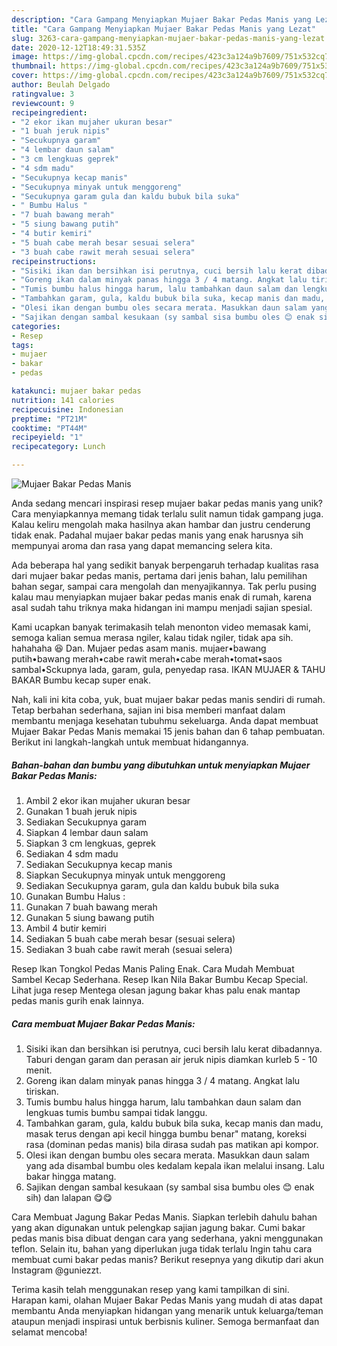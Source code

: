 ```yaml
---
description: "Cara Gampang Menyiapkan Mujaer Bakar Pedas Manis yang Lezat"
title: "Cara Gampang Menyiapkan Mujaer Bakar Pedas Manis yang Lezat"
slug: 3263-cara-gampang-menyiapkan-mujaer-bakar-pedas-manis-yang-lezat
date: 2020-12-12T18:49:31.535Z
image: https://img-global.cpcdn.com/recipes/423c3a124a9b7609/751x532cq70/mujaer-bakar-pedas-manis-foto-resep-utama.jpg
thumbnail: https://img-global.cpcdn.com/recipes/423c3a124a9b7609/751x532cq70/mujaer-bakar-pedas-manis-foto-resep-utama.jpg
cover: https://img-global.cpcdn.com/recipes/423c3a124a9b7609/751x532cq70/mujaer-bakar-pedas-manis-foto-resep-utama.jpg
author: Beulah Delgado
ratingvalue: 3
reviewcount: 9
recipeingredient:
- "2 ekor ikan mujaher ukuran besar"
- "1 buah jeruk nipis"
- "Secukupnya garam"
- "4 lembar daun salam"
- "3 cm lengkuas geprek"
- "4 sdm madu"
- "Secukupnya kecap manis"
- "Secukupnya minyak untuk menggoreng"
- "Secukupnya garam gula dan kaldu bubuk bila suka"
- " Bumbu Halus "
- "7 buah bawang merah"
- "5 siung bawang putih"
- "4 butir kemiri"
- "5 buah cabe merah besar sesuai selera"
- "3 buah cabe rawit merah sesuai selera"
recipeinstructions:
- "Sisiki ikan dan bersihkan isi perutnya, cuci bersih lalu kerat dibadannya. Taburi dengan garam dan perasan air jeruk nipis diamkan kurleb 5 - 10 menit."
- "Goreng ikan dalam minyak panas hingga 3 / 4 matang. Angkat lalu tiriskan."
- "Tumis bumbu halus hingga harum, lalu tambahkan daun salam dan lengkuas tumis bumbu sampai tidak langgu."
- "Tambahkan garam, gula, kaldu bubuk bila suka, kecap manis dan madu, masak terus dengan api kecil hingga bumbu benar&#34; matang, koreksi rasa (dominan pedas manis) bila dirasa sudah pas matikan api kompor."
- "Olesi ikan dengan bumbu oles secara merata. Masukkan daun salam yang ada disambal bumbu oles kedalam kepala ikan melalui insang. Lalu bakar hingga matang."
- "Sajikan dengan sambal kesukaan (sy sambal sisa bumbu oles 😊 enak sih) dan lalapan 😋😋"
categories:
- Resep
tags:
- mujaer
- bakar
- pedas

katakunci: mujaer bakar pedas 
nutrition: 141 calories
recipecuisine: Indonesian
preptime: "PT21M"
cooktime: "PT44M"
recipeyield: "1"
recipecategory: Lunch

---
```



![Mujaer Bakar Pedas Manis](https://img-global.cpcdn.com/recipes/423c3a124a9b7609/751x532cq70/mujaer-bakar-pedas-manis-foto-resep-utama.jpg)

Anda sedang mencari inspirasi resep mujaer bakar pedas manis yang unik? Cara menyiapkannya memang tidak terlalu sulit namun tidak gampang juga. Kalau keliru mengolah maka hasilnya akan hambar dan justru cenderung tidak enak. Padahal mujaer bakar pedas manis yang enak harusnya sih mempunyai aroma dan rasa yang dapat memancing selera kita.

Ada beberapa hal yang sedikit banyak berpengaruh terhadap kualitas rasa dari mujaer bakar pedas manis, pertama dari jenis bahan, lalu pemilihan bahan segar, sampai cara mengolah dan menyajikannya. Tak perlu pusing kalau mau menyiapkan mujaer bakar pedas manis enak di rumah, karena asal sudah tahu triknya maka hidangan ini mampu menjadi sajian spesial.

Kami ucapkan banyak terimakasih telah menonton video memasak kami, semoga kalian semua merasa ngiler, kalau tidak ngiler, tidak apa sih. hahahaha 😆 Dan. Mujaer pedas asam manis. mujaer•bawang putih•bawang merah•cabe rawit merah•cabe merah•tomat•saos sambal•Sckupnya lada, garam, gula, penyedap rasa. IKAN MUJAER &amp; TAHU BAKAR Bumbu kecap super enak.


Nah, kali ini kita coba, yuk, buat mujaer bakar pedas manis sendiri di rumah. Tetap berbahan sederhana, sajian ini bisa memberi manfaat dalam membantu menjaga kesehatan tubuhmu sekeluarga. Anda dapat membuat Mujaer Bakar Pedas Manis memakai 15 jenis bahan dan 6 tahap pembuatan. Berikut ini langkah-langkah untuk membuat hidangannya.

<!--inarticleads1-->

##### Bahan-bahan dan bumbu yang dibutuhkan untuk menyiapkan Mujaer Bakar Pedas Manis:

1. Ambil 2 ekor ikan mujaher ukuran besar
1. Gunakan 1 buah jeruk nipis
1. Sediakan Secukupnya garam
1. Siapkan 4 lembar daun salam
1. Siapkan 3 cm lengkuas, geprek
1. Sediakan 4 sdm madu
1. Sediakan Secukupnya kecap manis
1. Siapkan Secukupnya minyak untuk menggoreng
1. Sediakan Secukupnya garam, gula dan kaldu bubuk bila suka
1. Gunakan  Bumbu Halus :
1. Gunakan 7 buah bawang merah
1. Gunakan 5 siung bawang putih
1. Ambil 4 butir kemiri
1. Sediakan 5 buah cabe merah besar (sesuai selera)
1. Sediakan 3 buah cabe rawit merah (sesuai selera)


Resep Ikan Tongkol Pedas Manis Paling Enak. Cara Mudah Membuat Sambel Kecap Sederhana. Resep Ikan Nila Bakar Bumbu Kecap Special. Lihat juga resep Mentega olesan jagung bakar khas palu enak mantap pedas manis gurih enak lainnya. 

<!--inarticleads2-->

##### Cara membuat Mujaer Bakar Pedas Manis:

1. Sisiki ikan dan bersihkan isi perutnya, cuci bersih lalu kerat dibadannya. Taburi dengan garam dan perasan air jeruk nipis diamkan kurleb 5 - 10 menit.
1. Goreng ikan dalam minyak panas hingga 3 / 4 matang. Angkat lalu tiriskan.
1. Tumis bumbu halus hingga harum, lalu tambahkan daun salam dan lengkuas tumis bumbu sampai tidak langgu.
1. Tambahkan garam, gula, kaldu bubuk bila suka, kecap manis dan madu, masak terus dengan api kecil hingga bumbu benar&#34; matang, koreksi rasa (dominan pedas manis) bila dirasa sudah pas matikan api kompor.
1. Olesi ikan dengan bumbu oles secara merata. Masukkan daun salam yang ada disambal bumbu oles kedalam kepala ikan melalui insang. Lalu bakar hingga matang.
1. Sajikan dengan sambal kesukaan (sy sambal sisa bumbu oles 😊 enak sih) dan lalapan 😋😋


Cara Membuat Jagung Bakar Pedas Manis. Siapkan terlebih dahulu bahan yang akan digunakan untuk pelengkap sajian jagung bakar. Cumi bakar pedas manis bisa dibuat dengan cara yang sederhana, yakni menggunakan teflon. Selain itu, bahan yang diperlukan juga tidak terlalu Ingin tahu cara membuat cumi bakar pedas manis? Berikut resepnya yang dikutip dari akun Instagram @guniezzt. 

Terima kasih telah menggunakan resep yang kami tampilkan di sini. Harapan kami, olahan Mujaer Bakar Pedas Manis yang mudah di atas dapat membantu Anda menyiapkan hidangan yang menarik untuk keluarga/teman ataupun menjadi inspirasi untuk berbisnis kuliner. Semoga bermanfaat dan selamat mencoba!
